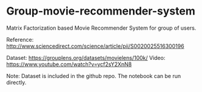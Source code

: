 # Group-movie-recommender-system
Matrix Factorization based Movie Recommender System for group of users.

Reference: http://www.sciencedirect.com/science/article/pii/S0020025516300196

Dataset: https://grouplens.org/datasets/movielens/100k/
Video: https://www.youtube.com/watch?v=ycf2sY2XnN8

Note: Dataset is included in the github repo.
The notebook can be run directly.
